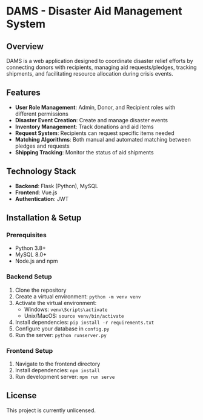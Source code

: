 # DAMS - Disaster Aid Management System

## Overview
DAMS is a web application designed to coordinate disaster relief efforts by connecting donors with recipients, managing aid requests/pledges, tracking shipments, and facilitating resource allocation during crisis events.

## Features
- **User Role Management**: Admin, Donor, and Recipient roles with different permissions
- **Disaster Event Creation**: Create and manage disaster events
- **Inventory Management**: Track donations and aid items
- **Request System**: Recipients can request specific items needed
- **Matching Algorithms**: Both manual and automated matching between pledges and requests
- **Shipping Tracking**: Monitor the status of aid shipments

## Technology Stack
- **Backend**: Flask (Python), MySQL
- **Frontend**: Vue.js
- **Authentication**: JWT

## Installation & Setup

### Prerequisites
- Python 3.8+
- MySQL 8.0+
- Node.js and npm

### Backend Setup
1. Clone the repository
2. Create a virtual environment: `python -m venv venv`
3. Activate the virtual environment: 
   - Windows: `venv\Scripts\activate`
   - Unix/MacOS: `source venv/bin/activate`
4. Install dependencies: `pip install -r requirements.txt`
5. Configure your database in `config.py`
6. Run the server: `python runserver.py`

### Frontend Setup
1. Navigate to the frontend directory
2. Install dependencies: `npm install`
3. Run development server: `npm run serve`

## License
This project is currently unlicensed.
